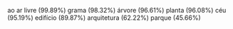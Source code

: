 ao ar livre (99.89%)
grama (98.32%)
árvore (96.61%)
planta (96.08%)
céu (95.19%)
edifício (89.87%)
arquitetura (62.22%)
parque (45.66%)
